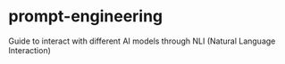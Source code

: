 # prompt-engineering
Guide to interact with different AI models through NLI (Natural Language Interaction) 
